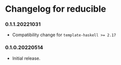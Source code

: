 # Changelog for reducible

### 0.1.1.20221031

- Compatibility change for `template-haskell >= 2.17`

### 0.1.0.20220514

- Initial release.
